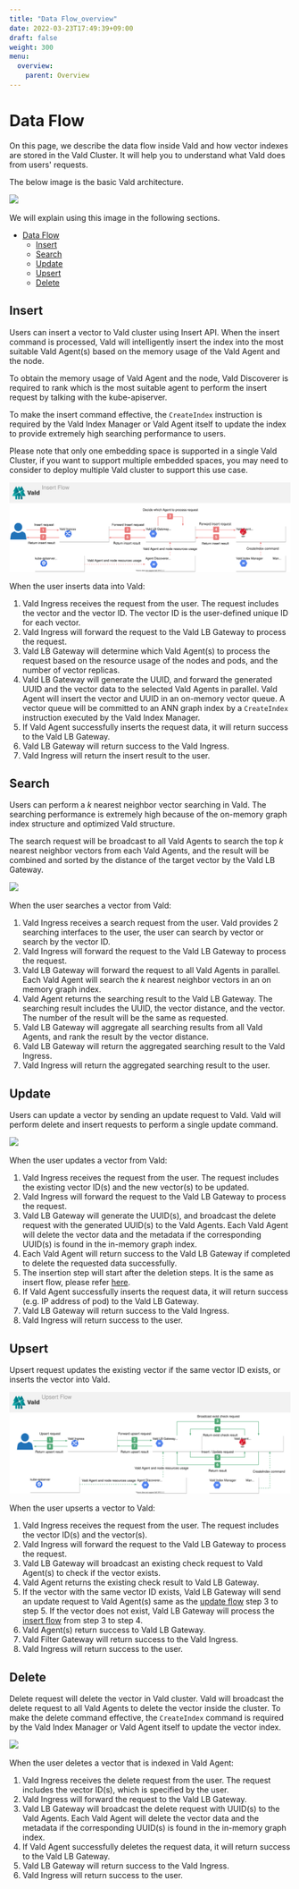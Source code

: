 ```yaml
---
title: "Data Flow_overview"
date: 2022-03-23T17:49:39+09:00
draft: false
weight: 300
menu:
  overview:
    parent: Overview
---
```


# Data Flow

On this page, we describe the data flow inside Vald and how vector indexes are stored in the Vald Cluster.
It will help you to understand what Vald does from users' requests.

The below image is the basic Vald architecture.

<img src="/images/overview/vald_basic_architecture.svg" />

We will explain using this image in the following sections.
- [Data Flow](#data-flow)
  - [Insert](#insert)
  - [Search](#search)
  - [Update](#update)
  - [Upsert](#upsert)
  - [Delete](#delete)

## Insert

Users can insert a vector to Vald cluster using Insert API. When the insert command is processed, Vald will intelligently insert the index into the most suitable Vald Agent(s) based on the memory usage of the Vald Agent and the node.

To obtain the memory usage of Vald Agent and the node, Vald Discoverer is required to rank which is the most suitable agent to perform the insert request by talking with the kube-apiserver.

To make the insert command effective, the `CreateIndex` instruction is required by the Vald Index Manager or Vald Agent itself to update the index to provide extremely high searching performance to users.

Please note that only one embedding space is supported in a single Vald Cluster, if you want to support multiple embedded spaces, you may need to consider to deploy multiple Vald cluster to support this use case.

<img src="/images/overview/insert_flow_v2.svg" />

When the user inserts data into Vald:

1. Vald Ingress receives the request from the user. The request includes the vector and the vector ID. The vector ID is the user-defined unique ID for each vector.
2. Vald Ingress will forward the request to the Vald LB Gateway to process the request. 
3. Vald LB Gateway will determine which Vald Agent(s) to process the request based on the resource usage of the nodes and pods, and the number of vector replicas.
4. Vald LB Gateway will generate the UUID, and forward the generated UUID and the vector data to the selected Vald Agents in parallel. Vald Agent will insert the vector and UUID in an on-memory vector queue. A vector queue will be committed to an ANN graph index by a `CreateIndex` instruction executed by the Vald Index Manager.
5. If Vald Agent successfully inserts the request data, it will return success to the Vald LB Gateway.
6. Vald LB Gateway will return success to the Vald Ingress.
7. Vald Ingress will return the insert result to the user.

## Search

Users can perform a _k_ nearest neighbor vector searching in Vald. The searching performance is extremely high because of the on-memory graph index structure and optimized Vald structure.

The search request will be broadcast to all Vald Agents to search the top _k_ nearest neighbor vectors from each Vald Agents, and the result will be combined and sorted by the distance of the target vector by the Vald LB Gateway.

<img src="/images/overview/search_flow_v2.svg" />

When the user searches a vector from Vald:

1. Vald Ingress receives a search request from the user. Vald provides 2 searching interfaces to the user, the user can search by vector or search by the vector ID.
2. Vald Ingress will forward the request to the Vald LB Gateway to process the request.
3. Vald LB Gateway will forward the request to all Vald Agents in parallel. Each Vald Agent will search the _k_ nearest neighbor vectors in an on memory graph index.
4. Vald Agent returns the searching result to the Vald LB Gateway. The searching result includes the UUID, the vector distance, and the vector. The number of the result will be the same as requested.
5. Vald LB Gateway will aggregate all searching results from all Vald Agents, and rank the result by the vector distance.
6. Vald LB Gateway will return the aggregated searching result to the Vald Ingress.
7. Vald Ingress will return the aggregated searching result to the user.

## Update

Users can update a vector by sending an update request to Vald. Vald will perform delete and insert requests to perform a single update command.

<img src="/images/overview/update_flow_v2.svg" />

When the user updates a vector from Vald:

1. Vald Ingress receives the request from the user. The request includes the existing vector ID(s) and the new vector(s) to be updated.
2. Vald Ingress will forward the request to the Vald LB Gateway to process the request.
3. Vald LB Gateway will generate the UUID(s), and broadcast the delete request with the generated UUID(s) to the Vald Agents. Each Vald Agent will delete the vector data and the metadata if the corresponding UUID(s) is found in the in-memory graph index.
4. Each Vald Agent will return success to the Vald LB Gateway if completed to delete the requested data successfully.
5. The insertion step will start after the deletion steps. It is the same as insert flow, please refer [here](#insert).
6. If Vald Agent successfully inserts the request data, it will return success (e.g. IP address of pod) to the Vald LB Gateway.
7. Vald LB Gateway will return success to the Vald Ingress.
8. Vald Ingress will return success to the user.

## Upsert

Upsert request updates the existing vector if the same vector ID exists, or inserts the vector into Vald.

<img src="/images/overview/upsert_flow_v2.svg" />

When the user upserts a vector to Vald:

1. Vald Ingress receives the request from the user. The request includes the vector ID(s) and the vector(s).
2. Vald Ingress will forward the request to the Vald LB Gateway to process the request.
3. Vald LB Gateway will broadcast an existing check request to Vald Agent(s) to check if the vector exists.
4. Vald Agent returns the existing check result to Vald LB Gateway.
5. If the vector with the same vector ID exists, Vald LB Gateway will send an update request to Vald Agent(s) same as the [update flow](#update) step 3 to step 5. If the vector does not exist, Vald LB Gateway will process the [insert flow](#insert) from step 3 to step 4.
6. Vald Agent(s) return success to Vald LB Gateway.
7. Vald Filter Gateway will return success to the Vald Ingress.
8. Vald Ingress will return success to the user.

## Delete

Delete request will delete the vector in Vald cluster. Vald will broadcast the delete request to all Vald Agents to delete the vector inside the cluster. To make the delete command effective, the `CreateIndex` command is required by the Vald Index Manager or Vald Agent itself to update the vector index.

<img src="/images/overview/delete_flow_v2.svg" />

When the user deletes a vector that is indexed in Vald Agent:

1. Vald Ingress receives the delete request from the user. The request includes the vector ID(s), which is specified by the user.
2. Vald Ingress will forward the request to the Vald LB Gateway.
3. Vald LB Gateway will broadcast the delete request with UUID(s) to the Vald Agents. Each Vald Agent will delete the vector data and the metadata if the corresponding UUID(s) is found in the in-memory graph index.
4. If Vald Agent successfully deletes the request data, it will return success to the Vald LB Gateway.
5. Vald LB Gateway will return success to the Vald Ingress.
6. Vald Ingress will return success to the user.

